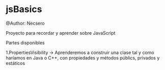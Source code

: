 # jsBasics
@Author: Necsero

Proyecto para recordar y aprender sobre JavaScript

Partes disponibles

1.PropertiesVisibility -> Aprenderemos a construir una clase tal y como haríamos en Java o C++,
con propiedades y métodos públics, privados y estáticos 
